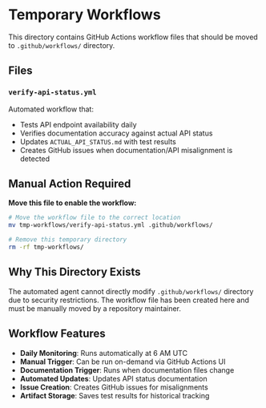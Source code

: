 # Temporary Workflows

This directory contains GitHub Actions workflow files that should be moved to `.github/workflows/` directory.

## Files

### `verify-api-status.yml`

Automated workflow that:

- Tests API endpoint availability daily
- Verifies documentation accuracy against actual API status
- Updates `ACTUAL_API_STATUS.md` with test results
- Creates GitHub issues when documentation/API misalignment is detected

## Manual Action Required

**Move this file to enable the workflow:**

```bash
# Move the workflow file to the correct location
mv tmp-workflows/verify-api-status.yml .github/workflows/

# Remove this temporary directory
rm -rf tmp-workflows/
```

## Why This Directory Exists

The automated agent cannot directly modify `.github/workflows/` directory due to security restrictions. The workflow file has been created here and must be manually moved by a repository maintainer.

## Workflow Features

- **Daily Monitoring**: Runs automatically at 6 AM UTC
- **Manual Trigger**: Can be run on-demand via GitHub Actions UI
- **Documentation Trigger**: Runs when documentation files change
- **Automated Updates**: Updates API status documentation
- **Issue Creation**: Creates GitHub issues for misalignments
- **Artifact Storage**: Saves test results for historical tracking
